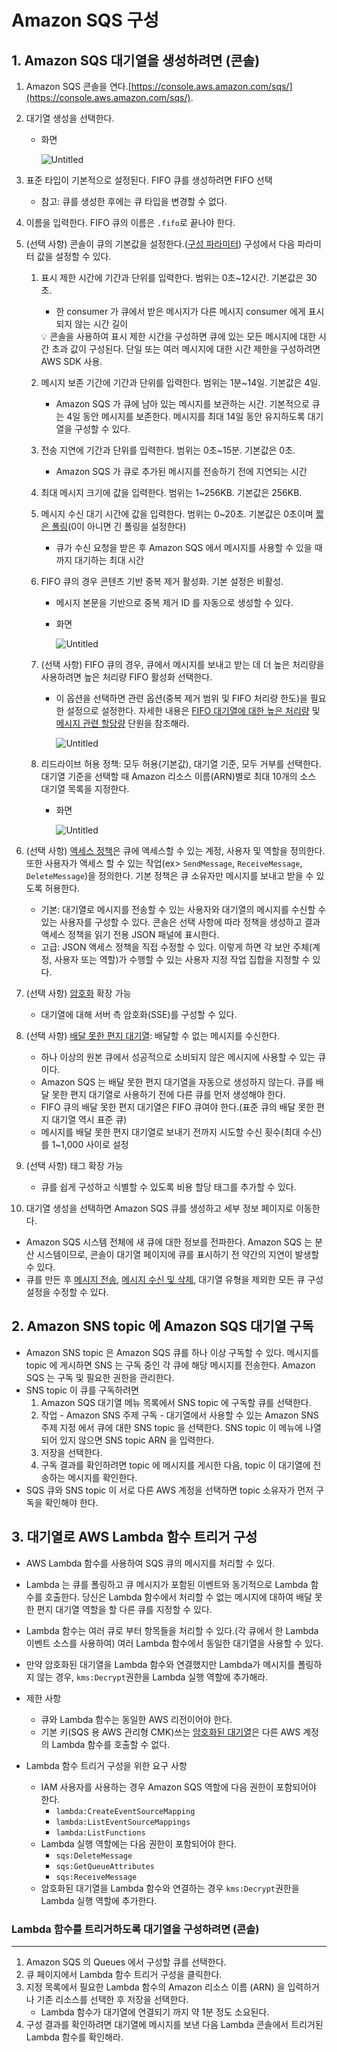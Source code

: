 # Amazon SQS 구성

## 1. Amazon SQS 대기열을 생성하려면 (콘솔)

1. Amazon SQS 콘솔을 연다.[https://console.aws.amazon.com/sqs/](https://console.aws.amazon.com/sqs/).
2. 대기열 생성을 선택한다.
    - 화면
        
        ![Untitled](./image/_3_/Untitled.png)
        
3. 표준 타입이 기본적으로 설정된다. FIFO 큐를 생성하려면 FIFO 선택
    - 참고: 큐를 생성한 후에는 큐 타입을 변경할 수 없다.
4. 이름을 입력한다. FIFO 큐의 이름은 `.fifo`로 끝나야 한다.
5. (선택 사항) 콘솔이 큐의 기본값을 설정한다.([구성 파라미터](https://docs.aws.amazon.com/ko_kr/AWSSimpleQueueService/latest/SQSDeveloperGuide/sqs-configure-queue-parameters.html)) 구성에서 다음 파라미터 값을 설정할 수 있다.
    1. 표시 제한 시간에 기간과 단위를 입력한다. 범위는 0초~12시간. 기본값은 30초.
        - 한 consumer 가 큐에서 받은 메시지가 다른 메시지 consumer 에게 표시되지 않는 시간 길이
        
        <aside>
        💡 콘솔을 사용하여 표시 제한 시간을 구성하면 큐에 있는 모든 메시지에 대한 시간 초과 값이 구성된다. 단일 또는 여러 메시지에 대한 시간 제한을 구성하려면 AWS SDK 사용.
        
        </aside>
        
    2. 메시지 보존 기간에 기간과 단위를 입력한다. 범위는 1분~14일. 기본값은 4일.
        - Amazon SQS 가 큐에 남아 있는 메시지를 보관하는 시간. 기본적으로 큐는 4일 동안 메시지를 보존한다. 메시지를 최대 14일 동안 유지하도록 대기열을 구성할 수 있다.
    3. 전송 지연에 기간과 단위를 입력한다. 범위는 0초~15분. 기본값은 0초.
        - Amazon SQS 가 큐로 추가된 메시지를 전송하기 전에 지연되는 시간
    4. 최대 메시지 크기에 값을 입력한다. 범위는 1~256KB. 기본값은 256KB.
    5. 메시지 수신 대기 시간에 값을 입력한다. 범위는 0~20초. 기본값은 0초이며 [짧은 폴링](https://docs.aws.amazon.com/ko_kr/AWSSimpleQueueService/latest/SQSDeveloperGuide/sqs-short-and-long-polling.html)(0이 아니면 긴 폴링을 설정한다)
        - 큐가 수신 요청을 받은 후 Amazon SQS 에서 메시지를 사용할 수 있을 때까지 대기하는 최대 시간
    6. FIFO 큐의 경우 콘텐츠 기반 중복 제거 활성화. 기본 설정은 비활성.
        - 메시지 본문을 기반으로 중복 제거 ID 를 자동으로 생성할 수 있다.
        - 화면
            
            ![Untitled](./image/_3_/Untitled%201.png)
            
    7. (선택 사항) FIFO 큐의 경우, 큐에서 메시지를 보내고 받는 데 더 높은 처리량을 사용하려면 높은 처리량 FIFO 활성화 선택한다.
        - 이 옵션을 선택하면 관련 옵션(중복 제거 범위 및 FIFO 처리량 한도)을 필요한 설정으로 설정한다. 자세한 내용은 [FIFO 대기열에 대한 높은 처리량](https://docs.aws.amazon.com/ko_kr/AWSSimpleQueueService/latest/SQSDeveloperGuide/high-throughput-fifo.html) 및 [메시지 관련 할당량](https://docs.aws.amazon.com/ko_kr/AWSSimpleQueueService/latest/SQSDeveloperGuide/quotas-messages.html) 단원을 참조해라.
            
            ![Untitled](./image/_3_/Untitled%202.png)
            
    8. 리드라이브 허용 정책: 모두 허용(기본값), 대기열 기준, 모두 거부를 선택한다. 대기열 기준을 선택할 때 Amazon 리소스 이름(ARN)별로 최대 10개의 소스 대기열 목록을 지정한다.
        - 화면
            
            ![Untitled](./image/_3_/Untitled%203.png)
            
6. (선택 사항) [액세스 정책](https://docs.aws.amazon.com/ko_kr/AWSSimpleQueueService/latest/SQSDeveloperGuide/sqs-creating-custom-policies-access-policy-examples.html)은 큐에 액세스할 수 있는 계정, 사용자 및 역할을 정의한다. 또한 사용자가 액세스 할 수 있는 작업(ex> `SendMessage`, `ReceiveMessage`, `DeleteMessage`)을 정의한다. 기본 정책은 큐 소유자만 메시지를 보내고 받을 수 있도록 허용한다.
    - 기본: 대기열로 메시지를 전송할 수 있는 사용자와 대기열의 메시지를 수신할 수 있는 사용자를 구성할 수 있다. 콘솔은 선택 사항에 따라 정책을 생성하고 결과 액세스 정책을 읽기 전용 JSON 패널에 표시한다.
    - 고급: JSON 액세스 정책을 직접 수정할 수 있다. 이렇게 하면 각 보안 주체(계정, 사용자 또는 역할)가 수행할 수 있는 사용자 지정 작업 집합을 지정할 수 있다.
7. (선택 사항) [암호화](https://docs.aws.amazon.com/ko_kr/AWSSimpleQueueService/latest/SQSDeveloperGuide/sqs-configure-sse-existing-queue.html) 확장 가능
    - 대기열에 대해 서버 측 암호화(SSE)를 구성할 수 있다.
8. (선택 사항) [배달 못한 편지 대기열](https://docs.aws.amazon.com/ko_kr/AWSSimpleQueueService/latest/SQSDeveloperGuide/sqs-configure-dead-letter-queue.html): 배달할 수 없는 메시지를 수신한다.
    - 하나 이상의 원본 큐에서 성공적으로 소비되지 않은 메시지에 사용할 수 있는 큐이다.
    - Amazon SQS 는 배달 못한 편지 대기열을 자동으로 생성하지 않는다. 큐를 배달 못한 편지 대기열로 사용하기 전에 다른 큐를 먼저 생성해야 한다.
    - FIFO 큐의 배달 못한 편지 대기열은 FIFO 큐여야 한다.(표준 큐의 배달 못한 편지 대기열 역시 표준 큐)
    - 메시지를 배달 못한 편지 대기열로 보내기 전까지 시도할 수신 횟수(최대 수신)를 1~1,000 사이로 설정
9. (선택 사항) 태그 확장 가능
    - 큐를 쉽게 구성하고 식별할 수 있도록 비용 할당 태그를 추가할 수 있다.
10. 대기열 생성을 선택하면 Amazon SQS 큐를 생성하고 세부 정보 페이지로 이동한다.
- Amazon SQS 시스템 전체에 새 큐에 대한 정보를 전파한다. Amazon SQS 는 분산 시스템이므로, 콘솔이 대기열 페이지에 큐를 표시하기 전 약간의 지연이 발생할 수 있다.
- 큐를 만든 후 [메시지 전송](https://docs.aws.amazon.com/ko_kr/AWSSimpleQueueService/latest/SQSDeveloperGuide/sqs-using-send-messages.html), [메시지 수신 및 삭제](https://docs.aws.amazon.com/ko_kr/AWSSimpleQueueService/latest/SQSDeveloperGuide/sqs-using-receive-delete-message.html), 대기열 유형을 제외한 모든 큐 구성 설정을 수정할 수 있다.


## 2. Amazon SNS topic 에 Amazon SQS 대기열 구독

- Amazon SNS topic 은 Amazon SQS 큐를 하나 이상 구독할 수 있다. 메시지를 topic 에 게시하면 SNS 는 구독 중인 각 큐에 해당 메시지를 전송한다. Amazon SQS 는 구독 및 필요한 권한을 관리한다.
- SNS topic 이 큐를 구독하려면
    1.  Amazon SQS 대기열 메뉴 목록에서 SNS topic 에 구독할 큐를 선택한다.
    2. 작업 - Amazon SNS 주제 구독 - 대기열에서 사용할 수 있는 Amazon SNS 주제 지정 에서 큐에 대한 SNS topic 을 선택한다. SNS topic 이 메뉴에 나열되어 있지 않으면 SNS topic ARN 을 입력한다.
    3. 저장을 선택한다.
    4. 구독 결과를 확인하려면 topic 에 메시지를 게시한 다음, topic 이 대기열에 전송하는 메시지를 확인한다.
- SQS 큐와 SNS topic 이 서로 다른 AWS 계정을 선택하면 topic 소유자가 먼저 구독을 확인해야 한다.


## 3. 대기열로 AWS Lambda 함수 트리거 구성

- AWS Lambda 함수를 사용하여 SQS 큐의 메시지를 처리할 수 있다.
- Lambda 는 큐를 폴링하고 큐 메시지가 포함된 이벤트와 동기적으로 Lambda 함수를 호출한다. 당신은 Lambda 함수에서 처리할 수 없는 메시지에 대하여 배달 못한 편지 대기열 역할을 할 다른 큐를 지정할 수 있다.
- Lambda 함수는 여러 큐로 부터 항목들을 처리할 수 있다.(각 큐에서 한 Lambda 이벤트 소스를 사용하여) 여러 Lambda 함수에서 동일한 대기열을 사용할 수 있다.
- 만약 암호화된 대기열을 Lambda 함수와 연결했지만 Lambda가 메시지를 폴링하지 않는 경우, `kms:Decrypt`권한을 Lambda 실행 역할에 추가해라.

- 제한 사항
    - 큐와 Lambda 함수는 동일한 AWS 리전이어야 한다.
    - 기본 키(SQS 용 AWS 관리형 CMK)쓰는 [암호화된 대기열](https://docs.aws.amazon.com/ko_kr/AWSSimpleQueueService/latest/SQSDeveloperGuide/sqs-server-side-encryption.html)은 다른 AWS 계정의 Lambda 함수를 호출할 수 없다.
- Lambda 함수 트리거 구성을 위한 요구 사항
    - IAM 사용자를 사용하는 경우 Amazon SQS 역할에 다음 권한이 포함되어야 한다.
        - `lambda:CreateEventSourceMapping`
        - `lambda:ListEventSourceMappings`
        - `lambda:ListFunctions`
    - Lambda 실행 역할에는 다음 권한이 포함되어야 한다.
        - `sqs:DeleteMessage`
        - `sqs:GetQueueAttributes`
        - `sqs:ReceiveMessage`
    - 암호화된 대기열을 Lambda 함수와 연결하는 경우 `kms:Decrypt`권한을 Lambda 실행 역할에 추가한다.

### Lambda 함수를 트리거하도록 대기열을 구성하려면 (콘솔)

---

1. Amazon SQS 의 Queues 에서 구성할 큐를 선택한다.
2. 큐 페이지에서 Lambda 함수 트리거 구성을 클릭한다.
3. 지정 목록에서 필요한 Lambda 함수의 Amazon 리소스 이름 (ARN) 을 입력하거나 기존 리소스를 선택한 후 저장을 선택한다.
    - Lambda 함수가 대기열에 연결되기 까지 약 1분 정도 소요된다.
4. 구성 결과를 확인하려면 대기열에 메시지를 보낸 다음 Lambda 콘솔에서 트리거된 Lambda 함수를 확인해라.
